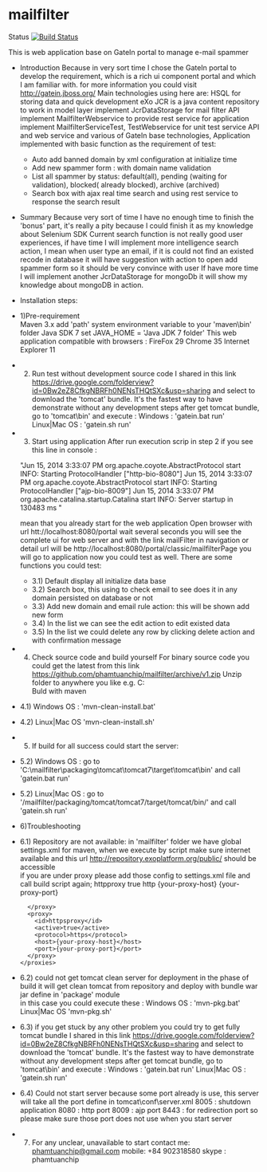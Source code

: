 mailfilter
==========
Status 
[![Build Status](https://travis-ci.org/phamtuanchip/mailfilter.png)](https://travis-ci.org/phamtuanchip/mailfilter)


This is web application base on GateIn portal to manage e-mail spammer
- Introduction 
	Because in very sort time I chose the GateIn portal to develop the requirement, 
	which is a rich ui component portal and which I am familiar with.
	for more information you could visit http://gatein.jboss.org/
	Main technologies using here are:
	HSQL for storing data and quick development
	eXo JCR is a java content repository to work in model layer
	implement JcrDataStorage for mail filter API 
	implement MailfilterWebservice to provide rest service for application
	implement MailfilterServiceTest, TestWebservice for unit test service API and web service 
	and various of GateIn base technologies,
	Application implemented with basic function as the requirement of test:
	- Auto add banned domain by xml configuration at initialize time 
	- Add new spammer form : with domain name validation 
	- List all spammer by status: default(all), pending (waiting for validation), blocked( already blocked), archive (archived)
	- Search box with ajax real time search and using rest service to response the search result

- Summary
  Because very sort of time I have no enough time to finish the 'bonus' part, it's really a pity because 
  I could finish it as my knowledge about Selenium SDK 
  Current search function is not really good user experiences, if have time I will implement more intelligence search action, 
  I mean when user type an email, if it is could not find an existed recode in database it will have suggestion with action to 
  open add spammer form so it should be very convince with user 
  If have more time I will implement another JcrDataStorage for mongoDb it will show my knowledge about mongoDB in action.
- Installation steps:

- 1)Pre-requirement  
	Maven 3.x add 'path' system environment variable to your 'maven\bin' folder
	Java SDK 7 set JAVA_HOME = 'Java JDK 7 folder'
	This web application compatible with browsers :
	FireFox 29
	Chrome  35
	Internet Explorer 11
- 2) Run test without development source code
	I shared in this link https://drive.google.com/folderview?id=0Bw2eZ8CfkgNBRFh0NENsTHQtSXc&usp=sharing
	and select to download the 'tomcat' bundle. It's the fastest way to have demonstrate without any development steps 
	after get tomcat bundle, go to 'tomcat\bin' and execute :
	Windows : 'gatein.bat run'
	Linux|Mac OS : 'gatein.sh run'

- 3) Start using application 
	After run execution scrip in step 2 if you see this line in console :

	"Jun 15, 2014 3:33:07 PM org.apache.coyote.AbstractProtocol start
	INFO: Starting ProtocolHandler ["http-bio-8080"]
	Jun 15, 2014 3:33:07 PM org.apache.coyote.AbstractProtocol start
	INFO: Starting ProtocolHandler ["ajp-bio-8009"]
	Jun 15, 2014 3:33:07 PM org.apache.catalina.startup.Catalina start
	INFO: Server startup in 130483 ms "

	 mean that you already start for the web application
	Open browser with url htt://localhost:8080/portal wait several seconds 
	you will see the complete ui for web server and with the link mailFilter in navigation 
	or detail url will be http://localhost:8080/portal/classic/mailfilterPage
	you will go to application now you could test as well. There are some functions you could test:
	- 3.1) Default display all initialize data base 
	- 3.2) Search box, this using to check email to see does it in any domain persisted on database or not 
	- 3.3) Add new domain and email rule action: this will be shown add new form 
	- 3.4) In the list we can see the edit action to edit existed data
	- 3.5) In the list we could delete any row by clicking delete action and with confirmation message
		
	
	
- 4) Check source code and build yourself 
  For binary source code you could get the latest from this link https://github.com/phamtuanchip/mailfilter/archive/v1.zip
  Unzip folder to anywhere you like e.g. C:\
  Buld with maven 
- 4.1) Windows OS :  'mvn-clean-install.bat' 
- 4.2) Linux|Mac OS  'mvn-clean-install.sh' 
- 5) If build for all success could start the server:
- 5.2) Windows OS :
  go to 'C:\mailfilter\packaging\tomcat\tomcat7\target\tomcat\bin\' and call 'gatein.bat run'
- 5.2) Linux|Mac OS :
  go to '/mailfilter/packaging/tomcat/tomcat7/target/tomcat/bin/' and call 'gatein.sh run'
 
- 6)Troubleshooting 
- 6.1) Repository are not available:
	in 'mailfilter' folder we have global settings.xml for maven, when we execute by script make sure internet available
	 and this url http://repository.exoplatform.org/public/ should be accessible     
	if you are under proxy please add those config to settings.xml file and call build script again;
	  <proxies>
		<proxy>
		  <id>httpproxy</id>
		  <active>true</active>
		  <protocol>http</protocol>
		  <host>{your-proxy-host}</host>
		  <port>{your-proxy-port}</port>
		  
		</proxy>
		<proxy>
		  <id>httpsproxy</id>
		  <active>true</active>
		  <protocol>https</protocol>
		  <host>{your-proxy-host}</host>
		  <port>{your-proxy-port}</port>
		</proxy>
	  </proxies>
- 6.2) could not get tomcat clean server for deployment 
	in the phase of build it will get clean tomcat from repository and deploy with bundle war jar define in 'package' module  
	in this case you could execute these :
	 Windows OS :  'mvn-pkg.bat' 
	 Linux|Mac OS  'mvn-pkg.sh' 

- 6.3) if you get stuck by any other problem you could try to get fully tomcat bundle 
	I shared in this link https://drive.google.com/folderview?id=0Bw2eZ8CfkgNBRFh0NENsTHQtSXc&usp=sharing
	and select to download the 'tomcat' bundle. It's the fastest way to have demonstrate without any development steps 
	after get tomcat bundle, go to 'tomcat\bin' and execute :
	Windows : 'gatein.bat run'
	Linux|Mac OS : 'gatein.sh run'

- 6.4) Could not start server because some port already is use, 
	this server will take all the port define in tomcat\conf\server.xml 
	 8005 : shutdown application 
	 8080 : http port
	 8009 : ajp port
	 8443 : for redirection port
	 so please make sure those port does not use when you start server
	 

- 7) For any unclear, unavailable to start contact me:
	phamtuanchip@gmail.com
	mobile: +84 902318580
	skype : phamtuanchip
    
